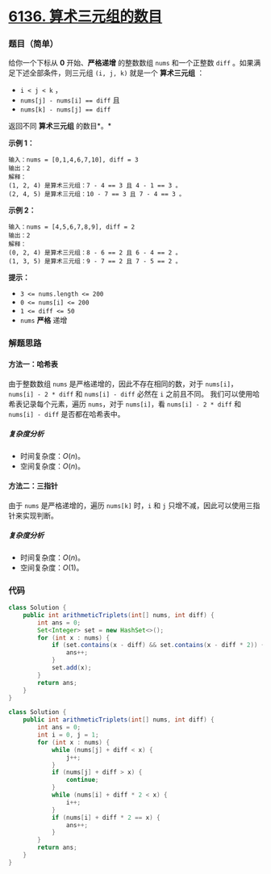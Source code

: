 # [6136. 算术三元组的数目](https://leetcode.cn/problems/number-of-arithmetic-triplets/)

### 题目（简单）

给你一个下标从 **0** 开始、**严格递增** 的整数数组 `nums` 和一个正整数 `diff` 。如果满足下述全部条件，则三元组 `(i, j, k)` 就是一个 **算术三元组** ：

* `i < j < k` ，
* `nums[j] - nums[i] == diff` 且
* `nums[k] - nums[j] == diff`

返回不同 **算术三元组** 的数目*。*

**示例 1：**

```
输入：nums = [0,1,4,6,7,10], diff = 3
输出：2
解释：
(1, 2, 4) 是算术三元组：7 - 4 == 3 且 4 - 1 == 3 。
(2, 4, 5) 是算术三元组：10 - 7 == 3 且 7 - 4 == 3 。
```

**示例 2：**

```
输入：nums = [4,5,6,7,8,9], diff = 2
输出：2
解释：
(0, 2, 4) 是算术三元组：8 - 6 == 2 且 6 - 4 == 2 。
(1, 3, 5) 是算术三元组：9 - 7 == 2 且 7 - 5 == 2 。
```

**提示：**

* `3 <= nums.length <= 200`
* `0 <= nums[i] <= 200`
* `1 <= diff <= 50`
* `nums` **严格** 递增


### 解题思路

#### 方法一：哈希表

由于整数数组 `nums` 是严格递增的，因此不存在相同的数，对于 `nums[i]`，`nums[i] - 2 * diff` 和 `nums[i] - diff` 必然在 `i` 之前且不同。
我们可以使用哈希表记录每个元素，遍历 `nums`，对于 `nums[i]`，看 `nums[i] - 2 * diff` 和 `nums[i] - diff` 是否都在哈希表中。

##### 复杂度分析

- 时间复杂度：$O(n)$。
- 空间复杂度：$O(n)$。

#### 方法二：三指针

由于 `nums` 是严格递增的，遍历 `nums[k]` 时，`i` 和 `j` 只增不减，因此可以使用三指针来实现判断。

##### 复杂度分析

- 时间复杂度：$O(n)$。
- 空间复杂度：$O(1)$。

### 代码

```java
class Solution {
    public int arithmeticTriplets(int[] nums, int diff) {
        int ans = 0;
        Set<Integer> set = new HashSet<>();
        for (int x : nums) {
            if (set.contains(x - diff) && set.contains(x - diff * 2)) {
                ans++;
            }
            set.add(x);
        }
        return ans;
    }
}
```

```java
class Solution {
    public int arithmeticTriplets(int[] nums, int diff) {
        int ans = 0;
        int i = 0, j = 1;
        for (int x : nums) {
            while (nums[j] + diff < x) {
                j++;
            }
            if (nums[j] + diff > x) {
                continue;
            }
            while (nums[i] + diff * 2 < x) {
                i++;
            }
            if (nums[i] + diff * 2 == x) {
                ans++;
            }
        }
        return ans;
    }
}
```
